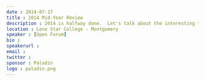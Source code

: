 ```yaml
---
date : 2014-07-17
title : 2014 Mid-Year Review
description : 2014 is halfway done.  Let's talk about the interesting things that have happened so far, the announcements from BUILD, Google IO, WWDC, etc - and whatever else is on your mind.
location : Lone Star College - Montgomery
speaker : [Open Forum]
bio : 
speakerurl : 
email : 
twitter : 
sponsor : Paladin
logo : paladin.png
---
```


